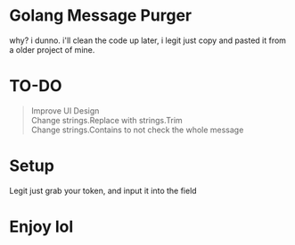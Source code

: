 # Golang Message Purger
why? i dunno.  i'll clean the code up later, i legit just copy and pasted it from a older project of mine.

# TO-DO
> Improve UI Design </br>
> Change strings.Replace with strings.Trim </br>
> Change strings.Contains to not check the whole message </br>

# Setup
Legit just grab your token, and input it into the field


# Enjoy lol
